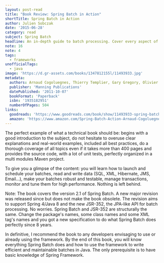 ```yaml
---
layout: post-read
title: "Book Review: Spring Batch in Action"
shortTitle: Spring Batch in Action
author: Julien Sobczak
date: '2015-06-28'
category: read
subject: Spring Batch
headline: An in-depth guide to batch processing. Cover every aspect of Spring Batch.
note: 16
note: 4
tags:
  - frameworks
unofficialTags:
  - java
image: 'https://d.gr-assets.com/books/1347812155l/11493933.jpg'
metadata:
  authors: Arnaud Cogoluegnes, Thierry Templier, Gary Gregory, Olivier Bazoud
  publisher: 'Manning Publications'
  datePublished: '2011-10-07'
  bookFormat: 'Paperback'
  isbn: '1935182951'
  numberOfPages: 504
links:
  goodreads: 'https://www.goodreads.com/book/show/11493933-spring-batch-in-action'
  amazon: 'https://www.amazon.com/Spring-Batch-Action-Arnaud-Cogoluegnes/dp/1935182951/'
---
```


The perfect example of what a technical book should be: begins with a good introduction to the subject, do not hesitate to overuse clear explanations and real-world examples, included all best practices, do a thorough coverage of all topics even if it takes more than 400 pages and provides the source code, with a lot of unit tests, perfectly organized in a multi modules Maven project.

To give you a glimpse of the content: you will learn how to launch and schedule your batches, read and write data (SQL, XML, Hibernate, JMS, Email...), make your batches robust and testable, manage transactions, monitor and tune them for high performance. Nothing is left behind.

Note: The book covers the version 2.1 of Spring Batch. A new major revision was released since but does not make the book obsolete. The revision aims to support Spring 4/Java 8 and the new JSR-352, the JPA-like API for batch processing. No worries. Spring Batch and JSR-352 are structurally the same. Change the package's names, some class names and some XML tag's names and you got a new specification to do what Spring Batch does perfectly since 8 years.

In definitive, I recommend the book to any developers envisaging to use or already using the framework. By the end of this book, you will know everything Spring Batch does and how to use the framework to write efficient and maintainable batches in Java. The only prerequisite is to have basic knowledge of Spring Framework.
